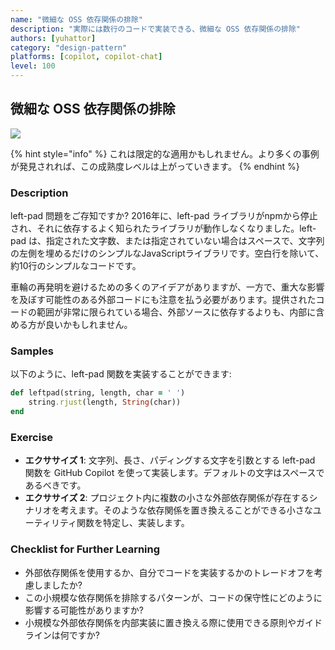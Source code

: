 ```yaml
---
name: "微細な OSS 依存関係の排除"
description: "実際には数行のコードで実装できる、微細な OSS 依存関係の排除"
authors: [yuhattor]
category: "design-pattern"
platforms: [copilot, copilot-chat]
level: 100
---
```


## 微細な OSS 依存関係の排除

<img src="https://img.shields.io/badge/Lv0-Pattern_Idea-blueviolet">

{% hint style="info" %}
これは限定的な適用かもしれません。より多くの事例が発見されれば、この成熟度レベルは上がっていきます。
{% endhint %}

### Description

left-pad 問題をご存知ですか? 2016年に、left-pad ライブラリがnpmから停止され、それに依存するよく知られたライブラリが動作しなくなりました。left-pad は、指定された文字数、または指定されていない場合はスペースで、文字列の左側を埋めるだけのシンプルなJavaScriptライブラリです。空白行を除いて、約10行のシンプルなコードです。

車輪の再発明を避けるための多くのアイデアがありますが、一方で、重大な影響を及ぼす可能性のある外部コードにも注意を払う必要があります。提供されたコードの範囲が非常に限られている場合、外部ソースに依存するよりも、内部に含める方が良いかもしれません。

### Samples

以下のように、left-pad 関数を実装することができます: 

```ruby
def leftpad(string, length, char = ' ')
    string.rjust(length, String(char))
end
```

### Exercise

- **エクササイズ 1**: 文字列、長さ、パディングする文字を引数とする left-pad 関数を GitHub Copilot を使って実装します。デフォルトの文字はスペースであるべきです。
- **エクササイズ 2**: プロジェクト内に複数の小さな外部依存関係が存在するシナリオを考えます。そのような依存関係を置き換えることができる小さなユーティリティ関数を特定し、実装します。

### Checklist for Further Learning

- 外部依存関係を使用するか、自分でコードを実装するかのトレードオフを考慮しましたか?
- この小規模な依存関係を排除するパターンが、コードの保守性にどのように影響する可能性がありますか?
- 小規模な外部依存関係を内部実装に置き換える際に使用できる原則やガイドラインは何ですか?
